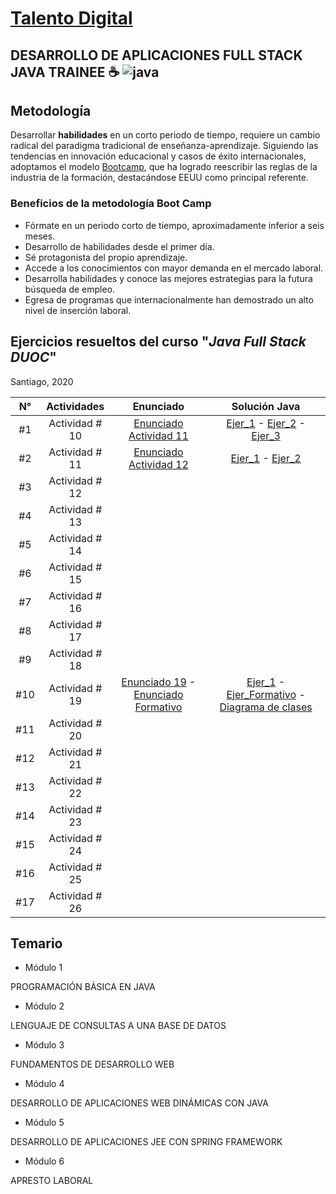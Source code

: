 # [Talento Digital][talento]
## DESARROLLO DE APLICACIONES FULL STACK JAVA TRAINEE :coffee: ![java](https://icon-icons.com/icons2/2415/PNG/64/java_original_wordmark_logo_icon_146459.png)

[Bootcamp]: https://bootcampai.medium.com/qu%C3%A9-es-un-modelo-de-entrenamiento-tipo-boot-camp-f5f4851742ce
## Metodología 
[talento]: https://talentodigitalparachile.cl/

Desarrollar **habilidades** en un corto periodo de tiempo, requiere un cambio radical del paradigma tradicional de enseñanza-aprendizaje.
Siguiendo las tendencias en innovación educacional y casos de éxito internacionales,
adoptamos el modelo [Bootcamp], que ha logrado reescribir las reglas de la industria de la formación, destacándose EEUU como principal referente.

### Beneficios de la metodología Boot Camp
* Fórmate en un periodo corto de tiempo, aproximadamente inferior a seis meses.
* Desarrollo de habilidades desde el primer día.
* Sé protagonista del propio aprendizaje.
* Accede a los conocimientos con mayor demanda en el mercado laboral.
* Desarrolla habilidades y conoce las mejores estrategias para la futura búsqueda de empleo.
* Egresa de programas que internacionalmente han demostrado un alto nivel de inserción laboral.

## Ejercicios **resueltos** del curso "_Java Full Stack DUOC_"
Santiago, 2020

[E_10]: https://github.com/criswxart/Java-Solutions/blob/master/Actividad%2010%20Ejercicios/Actividad%2010.pdf
[acti10_ejer1]: https://github.com/criswxart/Java-Solutions/blob/master/Actividad%2010%20Ejercicios/Ejercicio_01/src/actidad_10/Ejercicio_01.java
[acti10_ejer2]: https://github.com/criswxart/Java-Solutions/blob/master/Actividad%2010%20Ejercicios/Ejercicio_02/src/actividad_10/Ejercicio_02.java
[acti10_ejer3]: https://github.com/criswxart/Java-Solutions/blob/master/Actividad%2010%20Ejercicios/Ejercicio_03/src/actividad_10/Ejercicio_03.java

[S11_E1]: https://github.com/criswxart/Java-Solutions/blob/master/Actividad%2011%20Ejercicios/Ejercicio_01/src/actividad_11/Ejercicio_01.java
[A11_E]: https://github.com/criswxart/Java-Solutions/blob/master/Actividad%2011%20Ejercicios/Actividad%2011.pdf
[S11_E2]: https://github.com/criswxart/Java-Solutions/blob/master/Actividad%2011%20Ejercicios/Ejercicio_02/src/ejercicio_02/Ejercicio_02.java



[A19_E1]: https://github.com/criswxart/Java-Solutions/blob/master/Actividad%2019%20Ejercicios/Actividad%2019.pdf
[AF19_EF]: https://github.com/criswxart/Java-Solutions/blob/master/Actividad%2019%20Ejercicios/Actividad%20Formativa%2019.pdf
[SA19_E1]: https://github.com/criswxart/Java-Solutions/tree/master/Actividad%2019%20Ejercicios/Actividad19_Ejercicio1/src/actividad19_ejercicio1
[SA19_EF1]: https://github.com/criswxart/Java-Solutions/tree/master/Actividad%2019%20Ejercicios/Actividad19_Formativa/src/actividad19_formativa
[SA19_EDC]: https://github.com/criswxart/Java-Solutions/blob/master/Actividad%2019%20Ejercicios/Actividad%2019_Ejercicio1%20Diagrama%20de%20clases.pdf

|  N°  |  Actividades        | Enunciado                                                      | Solución Java                                                             |
| :---:| :---------------:   | :--------------------:                                         | :-------------:                                                           |
| #1   | Actividad # 10      | [Enunciado Actividad 11][E_10]                                 | [Ejer_1][acti10_ejer1] - [Ejer_2][acti10_ejer2] - [Ejer_3][acti10_ejer3]  |
| #2   | Actividad # 11      | [Enunciado Actividad 12][A11_E]                                | [Ejer_1][S11_E1] - [Ejer_2][S11_E2] |
| #3   | Actividad # 12      |                                                                |                                                                           |
| #4   | Actividad # 13      |                                                                |                                                                            |
| #5   | Actividad # 14      |                                                                |                                                                             |
| #6   | Actividad # 15      |                                                                |                                                                           |
| #7   | Actividad # 16      |                                                                |                                                                            |
| #8   | Actividad # 17      |                                                                |                                                                            |
| #9   | Actividad # 18      |                                                                |                                                                            |
| #10   | Actividad # 19     | [Enunciado 19][A19_E1] - [Enunciado Formativo][AF19_EF]        |  [Ejer_1][SA19_E1] - [Ejer_Formativo][SA19_EF1] - [Diagrama de clases][SA19_EDC]|
| #11   | Actividad # 20     |                                                                |               |
| #12   | Actividad # 21     |                                                                |               |
| #13   | Actividad # 22     |                                                                |               |
| #14   | Actividad # 23     |                                                                |               |
| #15   | Actividad # 24     |                                                                |               |
| #16   | Actividad # 25     |                                                                |               |
| #17   | Actividad # 26     |                                                                |               |


## Temario

* Módulo 1

 PROGRAMACIÓN BÁSICA EN JAVA

* Módulo 2

 LENGUAJE DE CONSULTAS A UNA BASE DE DATOS

* Módulo 3

 FUNDAMENTOS DE DESARROLLO WEB
 
 * Módulo 4

 DESARROLLO DE APLICACIONES WEB DINÁMICAS CON JAVA
 
  * Módulo 5

 DESARROLLO DE APLICACIONES JEE CON SPRING FRAMEWORK
 
   * Módulo 6

 APRESTO LABORAL




